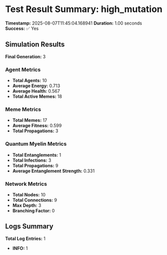 # Test Result Summary: high_mutation

**Timestamp:** 2025-08-07T11:45:04.168941
**Duration:** 1.00 seconds
**Success:** ✅ Yes

## Simulation Results

**Final Generation:** 3

### Agent Metrics
- **Total Agents:** 10
- **Average Energy:** 0.713
- **Average Health:** 0.567
- **Total Active Memes:** 18

### Meme Metrics
- **Total Memes:** 17
- **Average Fitness:** 0.599
- **Total Propagations:** 3

### Quantum Myelin Metrics
- **Total Entanglements:** 1
- **Total Infections:** 3
- **Total Propagations:** 9
- **Average Entanglement Strength:** 0.331

### Network Metrics
- **Total Nodes:** 10
- **Total Connections:** 9
- **Max Depth:** 3
- **Branching Factor:** 0

## Logs Summary
**Total Log Entries:** 1
- **INFO:** 1
